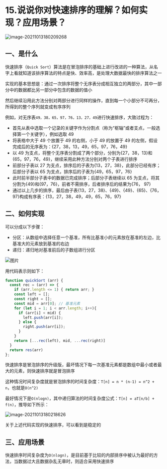 # 15.说说你对快速排序的理解？如何实现？应用场景？

![image-20211013180209268](https://cdn.jsdelivr.net/gh/IceRain-mvc/cdn/img/image-20211013180209268.png)

## 一、是什么

快速排序（`Quick Sort`）算法是在冒泡排序的基础上进行改进的一种算法，从名字上看就知道该排序算法的特点是快、效率高，是处理大数据最快的排序算法之一

实现的基本思想是：通过一次排序将整个无序表分成相互独立的两部分，其中一部分中的数据都比另一部分中包含的数据的值小

然后继续沿用此方法分别对两部分进行同样的操作，直到每一个小部分不可再分，所得到的整个序列就变成有序序列

例如，对无序表`49，38，65，97，76，13，27，49`进行快速排序，大致过程为：

- 首先从表中选取一个记录的关键字作为分割点（称为“枢轴”或者支点，一般选择第一个关键字），例如选取 49
- 将表格中大于 49 个放置于 49 的右侧，小于 49 的放置于 49 的左侧，假设完成后的无序表为：{27，38，13，49，65，97，76，49}
- 以 49 为支点，将整个无序表分割成了两个部分，分别为{27，38，13}和{65，97，76，49}，继续采用此种方法分别对两个子表进行排序
- 前部分子表以 27 为支点，排序后的子表为{13，27，38}，此部分已经有序；后部分子表以 65 为支点，排序后的子表为{49，65，97，76}
- 此时前半部分子表中的数据已完成排序；后部分子表继续以 65 为支点，将其分割为{49}和{97，76}，前者不需排序，后者排序后的结果为{76， 97}
- 通过以上几步的排序，最后由子表{13，27，38}、{49}、{49}、{65}、{76，97}构成有序表：{13，27，38，49，49，65，76，97}

## 二、如何实现

可以分成以下步骤：

- 分区：从数组中选择任意一个基准，所有比基准小的元素放在基准的左边，比基准大的元素放到基准的右边
- 递归：递归地对基准前后的子数组进行分区

![图片](https://cdn.jsdelivr.net/gh/IceRain-mvc/cdn/img/640-20211013180235543.gif)

用代码表示则如下：

```js
function quickSort (arr) {
  const rec = (arr) => {
    if (arr.length <= 1) { return arr; }
    const left = [];
    const right = [];
    const mid = arr[0]; // 基准元素
    for (let i = 1; i < arr.length; i++){
      if (arr[i] < mid) {
        left.push(arr[i]);
      } else {
        right.push(arr[i]);
      }
    }
    return [...rec(left), mid, ...rec(right)]
  }
  return res(arr)
};
```

快速排序是冒泡排序的升级版，最坏情况下每一次基准元素都是数组中最小或者最大的元素，则快速排序就是冒泡排序

这种情况时间复杂度就是冒泡排序的时间复杂度：`T[n] = n * (n-1) = n^2 + n`，也就是`O(n^2)`

最好情况下是`O(nlogn)`，其中递归算法的时间复杂度公式：`T[n] = aT[n/b] + f(n)`，推导如下所示：

![image-20211013180218626](https://cdn.jsdelivr.net/gh/IceRain-mvc/cdn/img/image-20211013180218626.png)

关于上述代码实现的快速排序，可以看到是稳定的

## 三、应用场景

快速排序时间复杂度为`O(nlogn)`，是目前基于比较的内部排序中被认为最好的方法，当数据过大且数据杂乱无章时，则适合采用快速排序